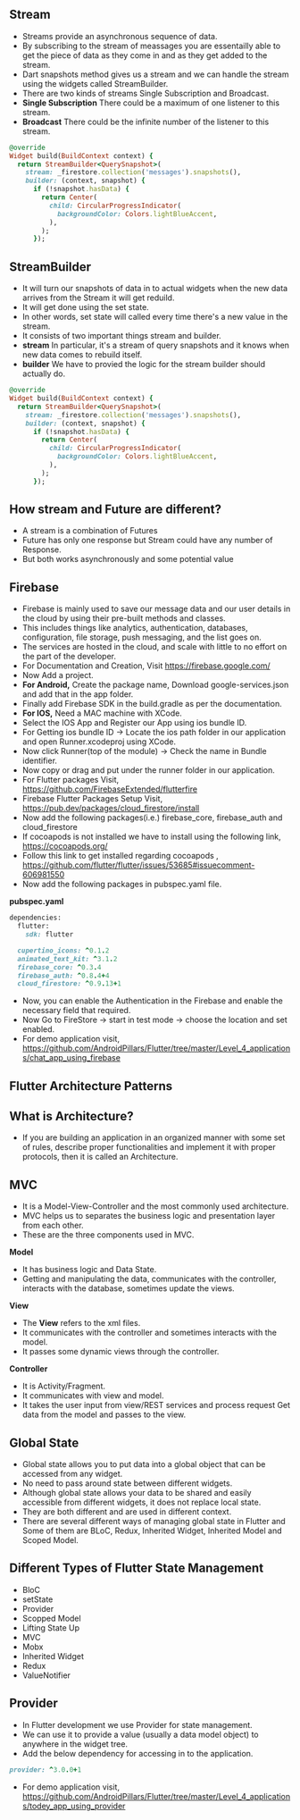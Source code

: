 ## Stream

- Streams provide an asynchronous sequence of data.
- By subscribing to the stream of meassages you are essentailly able to get the piece of data as they come in and as they get added to the stream.
- Dart snapshots method gives us a stream and we can handle the stream using the widgets called StreamBuilder.
- There are two kinds of streams Single Subscription and Broadcast.
- __Single Subscription__ There could be a maximum of one listener to this stream.
- __Broadcast__ There could be the infinite number of the listener to this stream.

```ruby
@override
Widget build(BuildContext context) {
  return StreamBuilder<QuerySnapshot>(
    stream: _firestore.collection('messages').snapshots(),
    builder: (context, snapshot) {
      if (!snapshot.hasData) {
        return Center(
          child: CircularProgressIndicator(
            backgroundColor: Colors.lightBlueAccent,
          ),
        );
      });
``` 

## StreamBuilder

- It will turn our snapshots of data in to actual widgets when the new data arrives from the Stream it will get reduild.
- It will get done using the set state.
- In other words, set state will called every time there's a new value in the stream.
- It consists of two important things stream and builder.
- __stream__ In particular, it's a stream of query snapshots and it knows when new data comes to rebuild itself.
- __builder__ We have to provied the logic for the stream builder should actually do.

```ruby
@override
Widget build(BuildContext context) {
  return StreamBuilder<QuerySnapshot>(
    stream: _firestore.collection('messages').snapshots(),
    builder: (context, snapshot) {
      if (!snapshot.hasData) {
        return Center(
          child: CircularProgressIndicator(
            backgroundColor: Colors.lightBlueAccent,
          ),
        );
      });
```

## How stream and Future are different?

- A stream is a combination of Futures
- Future has only one response but Stream could have any number of Response.
- But both works asynchronously and some potential value

## Firebase

- Firebase is mainly used to save our message data and our user details in the cloud by using their pre-built methods and classes.
- This includes things like analytics, authentication, databases, configuration, file storage, push messaging, and the list goes on. 
- The services are hosted in the cloud, and scale with little to no effort on the part of the developer.
- For Documentation and Creation, Visit https://firebase.google.com/
- Now Add a project.
- __For Android,__ Create the package name, Download google-services.json and add that in the app folder.
- Finally add Firebase SDK in the build.gradle as per the documentation.
- __For IOS,__ Need a MAC machine with XCode.
- Select the IOS App and Register our App using ios bundle ID.
- For Getting ios bundle ID -> Locate the ios path folder in our application and open Runner.xcodeproj using XCode.
- Now click Runner(top of the module) -> Check the name in Bundle identifier.
- Now copy or drag and put under the runner folder in our application.
- For Flutter packages Visit, https://github.com/FirebaseExtended/flutterfire
- Firebase Flutter Packages Setup Visit, https://pub.dev/packages/cloud_firestore/install
- Now add the following packages(i.e.) firebase_core, firebase_auth and cloud_firestore
- If cocoapods is not installed we have to install using the following link, https://cocoapods.org/
- Follow this link to get installed regarding cocoapods , https://github.com/flutter/flutter/issues/53685#issuecomment-606981550
- Now add the following packages in pubspec.yaml file.

__pubspec.yaml__

```ruby
dependencies:
  flutter:
    sdk: flutter

  cupertino_icons: ^0.1.2
  animated_text_kit: ^3.1.2
  firebase_core: ^0.3.4
  firebase_auth: ^0.8.4+4
  cloud_firestore: ^0.9.13+1
```
- Now, you can enable the Authentication in the Firebase and enable the necessary field that required.
- Now Go to FireStore -> start in test mode -> choose the location and set enabled. 
- For demo application visit, https://github.com/AndroidPillars/Flutter/tree/master/Level_4_applications/chat_app_using_firebase

## Flutter Architecture Patterns

## What is Architecture?

- If you are building an application in an organized manner with some set of rules, describe proper functionalities and implement it with proper protocols, then it is called an Architecture.

## MVC

- It is a Model-View-Controller and the most commonly used architecture. 
- MVC helps us to separates the business logic and presentation layer from each other.
- These are the three components used in MVC.

__Model__
 
- It has business logic and Data State. 
- Getting and manipulating the data, communicates with the controller, interacts with the database, sometimes update the views.

__View__

- The __View__ refers to the xml files.
- It communicates with the controller and sometimes interacts with the model. 
- It passes some dynamic views through the controller.

__Controller__

- It is Activity/Fragment.
- It communicates with view and model.
- It takes the user input from view/REST services and process request Get data from the model and passes to the view.  

## Global State 

- Global state allows you to put data into a global object that can be accessed from any widget. 
- No need to pass around state between different widgets.
- Although global state allows your data to be shared and easily accessible from different widgets, it does not replace local state. 
- They are both different and are used in different context.
- There are several different ways of managing global state in Flutter and Some of them are BLoC, Redux, Inherited Widget, Inherited Model and Scoped Model.

## Different Types of Flutter State Management

- BloC
- setState
- Provider
- Scopped Model
- Lifting State Up
- MVC
- Mobx
- Inherited Widget
- Redux
- ValueNotifier

## Provider

- In Flutter development we use Provider for state management.
- We can use it to provide a value (usually a data model object) to anywhere in the widget tree. 
- Add the below dependency for accessing in to the application.

```ruby
provider: ^3.0.0+1
```
- For demo application visit, https://github.com/AndroidPillars/Flutter/tree/master/Level_4_applications/todey_app_using_provider
